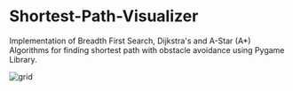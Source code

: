 # Shortest-Path-Visualizer

Implementation of Breadth First Search, Dijkstra's and A-Star (A*) Algorithms for finding shortest path with obstacle avoidance using Pygame Library.


![grid](https://user-images.githubusercontent.com/58325870/70392706-fe80b900-1a0c-11ea-8402-2e9fe39f5b64.jpg)
